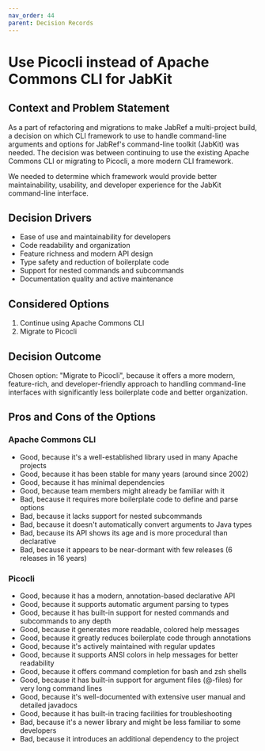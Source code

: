 ```yaml
---
nav_order: 44
parent: Decision Records
---
```


# Use Picocli instead of Apache Commons CLI for JabKit

## Context and Problem Statement

As a part of refactoring and migrations to make JabRef a multi-project build, a decision on which CLI framework to use to handle command-line arguments and options for JabRef's command-line toolkit (JabKit) was needed. The decision was between continuing to use the existing Apache Commons CLI or migrating to Picocli, a more modern CLI framework.

We needed to determine which framework would provide better maintainability, usability, and developer experience for the JabKit command-line interface.

## Decision Drivers

* Ease of use and maintainability for developers
* Code readability and organization
* Feature richness and modern API design
* Type safety and reduction of boilerplate code
* Support for nested commands and subcommands
* Documentation quality and active maintenance

## Considered Options

1. Continue using Apache Commons CLI
2. Migrate to Picocli

## Decision Outcome

Chosen option: "Migrate to Picocli", because it offers a more modern, feature-rich, and developer-friendly approach to handling command-line interfaces with significantly less boilerplate code and better organization.

## Pros and Cons of the Options

### Apache Commons CLI

* Good, because it's a well-established library used in many Apache projects
* Good, because it has been stable for many years (around since 2002)
* Good, because it has minimal dependencies
* Good, because team members might already be familiar with it
* Bad, because it requires more boilerplate code to define and parse options
* Bad, because it lacks support for nested subcommands
* Bad, because it doesn't automatically convert arguments to Java types
* Bad, because its API shows its age and is more procedural than declarative
* Bad, because it appears to be near-dormant with few releases (6 releases in 16 years)

### Picocli

* Good, because it has a modern, annotation-based declarative API
* Good, because it supports automatic argument parsing to types
* Good, because it has built-in support for nested commands and subcommands to any depth
* Good, because it generates more readable, colored help messages
* Good, because it greatly reduces boilerplate code through annotations
* Good, because it's actively maintained with regular updates
* Good, because it supports ANSI colors in help messages for better readability
* Good, because it offers command completion for bash and zsh shells
* Good, because it has built-in support for argument files (@-files) for very long command lines
* Good, because it's well-documented with extensive user manual and detailed javadocs
* Good, because it has built-in tracing facilities for troubleshooting
* Bad, because it's a newer library and might be less familiar to some developers
* Bad, because it introduces an additional dependency to the project
